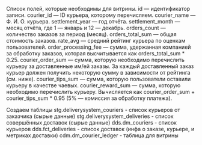 Список полей, которые необходимы для витрины.
    id — идентификатор записи.
    courier_id — ID курьера, которому перечисляем.
    courier_name — Ф. И. О. курьера.
    settlement_year — год отчёта.
    settlement_month — месяц отчёта, где 1 — январь и 12 — декабрь.
    orders_count — количество заказов за период (месяц).
    orders_total_sum — общая стоимость заказов.
    rate_avg — средний рейтинг курьера по оценкам пользователей.
    order_processing_fee — сумма, удержанная компанией за обработку заказов, которая высчитывается как orders_total_sum * 0.25.
    courier_order_sum — сумма, которую необходимо перечислить курьеру за доставленные им/ей заказы. За каждый доставленный заказ курьер должен получить некоторую сумму в зависимости от рейтинга (см. ниже).
    courier_tips_sum — сумма, которую пользователи оставили курьеру в качестве чаевых.
    courier_reward_sum — сумма, которую необходимо перечислить курьеру. Вычисляется как courier_order_sum + courier_tips_sum * 0.95 (5% — комиссия за обработку платежа).

Создаем таблицы 
    stg.deliverysystem_couriers - список курьеров от заказчика (сырые данные)
    stg.deliverysystem_deliveries - список совершённых доставок (сырые данные)
    dds.dm_couriers - список курьеров
    dds.fct_deliveries - список доставок (инфа о заказе, курьере, и метриках доставки)
    cdm.dm_courier_ledger - таблица для витрины